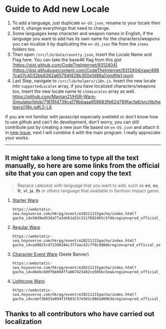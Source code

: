 # Guide to Add new Locale

1. To add a language, just duplicate `en-US.json`, rename to your locale then edit it, change everythings that need to change.
2. Some languages keep character and weapon names in English, if the language you want to add has its own name for the characters/weapons you can localize it by duplicating the `en-US.json` file from the `items` folders too.
3. Then open `/src/lib/data/country.json`, insert the Locale Name and Flag here. You can take the base46 flag from this gist [https://gist.github.com/CodeTheInternet/9312404](https://gist.githubusercontent.com/CodeTheInternet/9312404/raw/4987ca07c4032bb6262a65794f428b350e1d86a1/gistfile1.json)
4. Last Step, navigate to `/src/lib/helpers/i18n.js`. Insert the new locale into `supportedLocales` array, if you have localized characters/weapons too, insert the new locale name to `itemLocales` array as well.
   https://github.com/Mantan21/HSR-Warp-Simulator/blob/71815fd739ca179bbaaa958683fb62d799facfa6/src/lib/helpers/i18n.js#L5-L6

If you are not familiar with javascript especially sveltekit or don't know how to use github and can't do development, don't worry, you can still contribute just by creating a new json file based on `en-US.json` and attach it in [new issue](https://github.com/Mantan21/HSR-Warp-Simulator/issues/new), next I will combine it with the main program. I really appreciate your works.

---

## It might take a long time to type all the text manually, so here are some links from the official site that you can open and copy the text

> Replace `LANGUAGE` with language that you want to add, such as **en**, **es**, **fr**, **vi**, **ja**, **th** or others language that available in Genhsin Impact game.

1. [Starter Warp](https://webstatic-sea.hoyoverse.com/hkrpg/event/e20211215gacha/index.html?gacha_id=58d9ed53da77a3ebb1a52c311f892465c5fd&region=prod_official_asia&lang=en#/)
   ```
   https://webstatic-sea.hoyoverse.com/hkrpg/event/e20211215gacha/index.html?gacha_id=58d9ed53da77a3ebb1a52c311f892465c5fd&region=prod_official_asia&lang=LANGUAGE#/
   ```
2. [Regular Warp](https://webstatic-sea.hoyoverse.com/hkrpg/event/e20211215gacha/index.html?gacha_id=ad9815cdf2308104c377aac42c7f0cdd8d&region=prod_official_asia&lang=en#/)
   ```
   https://webstatic-sea.hoyoverse.com/hkrpg/event/e20211215gacha/index.html?gacha_id=ad9815cdf2308104c377aac42c7f0cdd8d&region=prod_official_asia&lang=LANGUAGE#/
   ```
3. [Character Event Warp](https://webstatic-sea.hoyoverse.com/hkrpg/event/e20211215gacha/index.html?gacha_id=dbebc8d9fbb0d4ffa067423482ce505bc5ea&region=prod_official_asia&lang=en#/) (Seele Banner)
   ```
   https://webstatic-sea.hoyoverse.com/hkrpg/event/e20211215gacha/index.html?gacha_id=dbebc8d9fbb0d4ffa067423482ce505bc5ea&region=prod_official_asia&lang=LANGUAGE#/
   ```
4. [Lightcone Warp](https://webstatic-sea.hoyoverse.com/hkrpg/event/e20211215gacha/index.html?gacha_id=ceef3b655e094f3f603c57e581c98dad09b3&region=prod_official_asia&lang=en#/)
   ```
   https://webstatic-sea.hoyoverse.com/hkrpg/event/e20211215gacha/index.html?gacha_id=ceef3b655e094f3f603c57e581c98dad09b3&region=prod_official_asia&lang=LANGUAGE#/
   ```

## Thanks to all contributors who have carried out localization
